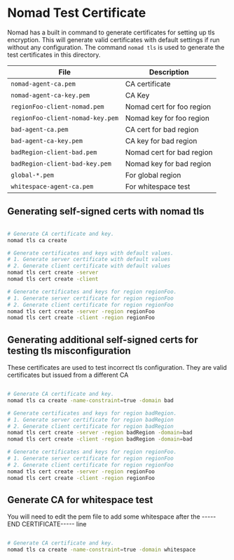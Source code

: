 # Nomad Test Certificate

Nomad has a built in command to generate certificates for setting up tls encryption.
This will generate valid certificates with default settings if run without any configuration.
The command `nomad tls` is used to generate the test certificates in this directory.

| File                             | Description               |
|----------------------------------|---------------------------|
| `nomad-agent-ca.pem`             | CA certificate            |
| `nomad-agent-ca-key.pem`         | CA Key                    |
| `regionFoo-client-nomad.pem`     | Nomad cert for foo region |
| `regionFoo-client-nomad-key.pem` | Nomad key for foo region  |
| `bad-agent-ca.pem`               | CA cert for bad region    |
| `bad-agent-ca-key.pem`           | CA key for bad region     |
| `badRegion-client-bad.pem`       | Nomad cert for bad region |
| `badRegion-client-bad-key.pem`   | Nomad key for bad region  |
| `global-*.pem`                   | For global region         |
| `whitespace-agent-ca.pem`        | For whitespace test       |

## Generating self-signed certs with nomad tls

```sh

# Generate CA certificate and key.
nomad tls ca create

# Generate certificates and keys with default values.
# 1. Generate server certificate with default values
# 2. Generate client certificate with default values
nomad tls cert create -server
nomad tls cert create -client

# Generate certificates and keys for region regionFoo.
# 1. Generate server certificate for region regionFoo
# 2. Generate client certificate for region regionFoo
nomad tls cert create -server -region regionFoo
nomad tls cert create -client -region regionFoo
```


## Generating additional self-signed certs for testing tls misconfiguration 

These certificates are used to test incorrect tls configuration.
They are valid certificates but issued from a different CA

```sh

# Generate CA certificate and key.
nomad tls ca create -name-constraint=true -domain bad

# Generate certificates and keys for region badRegion.
# 1. Generate server certificate for region badRegion
# 2. Generate client certificate for region badRegion
nomad tls cert create -server -region badRegion -domain=bad
nomad tls cert create -client -region badRegion -domain=bad

# Generate certificates and keys for region regionFoo.
# 1. Generate server certificate for region regionFoo
# 2. Generate client certificate for region regionFoo
nomad tls cert create -server -region regionFoo
nomad tls cert create -client -region regionFoo
```

## Generate CA for whitespace test

You will need to edit the pem file to add some whitespace after the 
-----END CERTIFICATE----- line 

```sh

# Generate CA certificate and key.
nomad tls ca create -name-constraint=true -domain whitespace
```